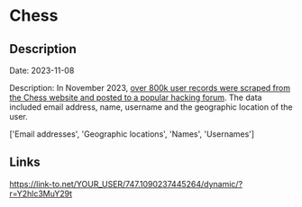 # Chess

## Description

Date: 2023-11-08

Description:
In November 2023, <a href="https://www.hackread.com/hacker-leaks-scraped-chess-com-user-records/" target="_blank" rel="noopener">over 800k user records were scraped from the Chess website and posted to a popular hacking forum</a>. The data included email address, name, username and the geographic location of the user.


['Email addresses', 'Geographic locations', 'Names', 'Usernames']

## Links

https://link-to.net/YOUR_USER/747.1090237445264/dynamic/?r=Y2hlc3MuY29t